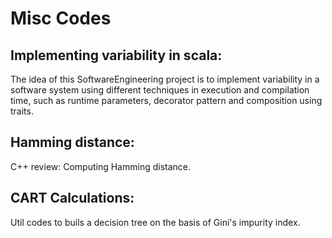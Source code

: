 # Misc Codes

## Implementing variability in scala: 

 The idea of this SoftwareEngineering project is to implement variability in a software system using different techniques in execution and compilation time, such as runtime parameters, decorator pattern and composition using traits.

 ## Hamming distance: 
 C++ review: Computing Hamming distance.

 ## CART Calculations:
 Util codes to buils a decision tree on the basis of Gini's impurity index.
